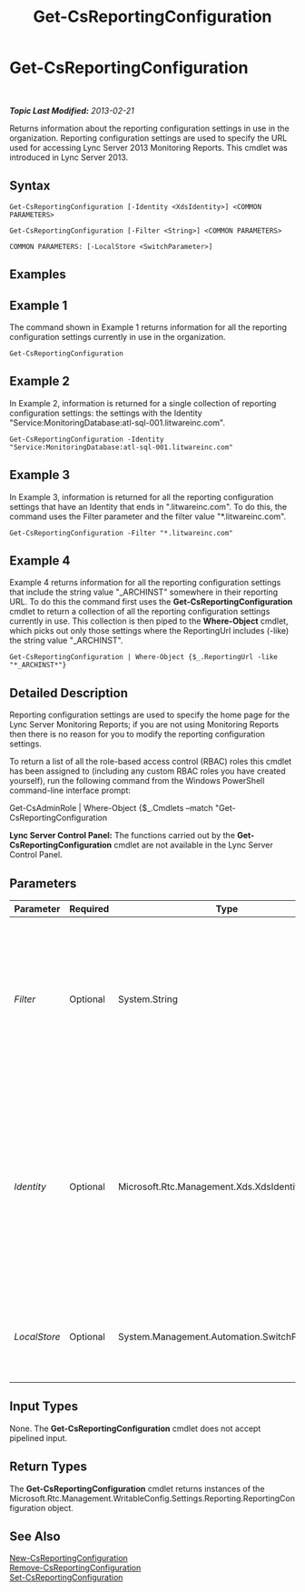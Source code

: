 ﻿---
title: Get-CsReportingConfiguration
TOCTitle: Get-CsReportingConfiguration
ms:assetid: e777a154-354a-49da-8140-79f80416bc49
ms:mtpsurl: https://technet.microsoft.com/en-us/library/JJ205356(v=OCS.15)
ms:contentKeyID: 48185712
ms.date: 07/23/2014
mtps_version: v=OCS.15
---

<div data-xmlns="http://www.w3.org/1999/xhtml">

<div class="topic" data-xmlns="http://www.w3.org/1999/xhtml" data-msxsl="urn:schemas-microsoft-com:xslt" data-cs="http://msdn.microsoft.com/en-us/">

<div data-asp="http://msdn2.microsoft.com/asp">

# Get-CsReportingConfiguration

</div>

<div id="mainSection">

<div id="mainBody">

<span> </span>

_**Topic Last Modified:** 2013-02-21_

Returns information about the reporting configuration settings in use in the organization. Reporting configuration settings are used to specify the URL used for accessing Lync Server 2013 Monitoring Reports. This cmdlet was introduced in Lync Server 2013.

<div>

## Syntax

    Get-CsReportingConfiguration [-Identity <XdsIdentity>] <COMMON PARAMETERS>

    Get-CsReportingConfiguration [-Filter <String>] <COMMON PARAMETERS>

    COMMON PARAMETERS: [-LocalStore <SwitchParameter>]

</div>

<span id="Examples"></span>

<div>

## Examples

<div>

## Example 1

The command shown in Example 1 returns information for all the reporting configuration settings currently in use in the organization.

    Get-CsReportingConfiguration

</div>

<div>

## Example 2

In Example 2, information is returned for a single collection of reporting configuration settings: the settings with the Identity "Service:MonitoringDatabase:atl-sql-001.litwareinc.com".

    Get-CsReportingConfiguration -Identity "Service:MonitoringDatabase:atl-sql-001.litwareinc.com"

</div>

<div>

## Example 3

In Example 3, information is returned for all the reporting configuration settings that have an Identity that ends in ".litwareinc.com". To do this, the command uses the Filter parameter and the filter value "\*.litwareinc.com".

    Get-CsReportingConfiguration -Filter "*.litwareinc.com"

</div>

<div>

## Example 4

Example 4 returns information for all the reporting configuration settings that include the string value "\_ARCHINST" somewhere in their reporting URL. To do this the command first uses the **Get-CsReportingConfiguration** cmdlet to return a collection of all the reporting configuration settings currently in use. This collection is then piped to the **Where-Object** cmdlet, which picks out only those settings where the ReportingUrl includes (-like) the string value "\_ARCHINST".

    Get-CsReportingConfiguration | Where-Object {$_.ReportingUrl -like "*_ARCHINST*"}

</div>

</div>

<span id="DetailedDescription"></span>

<div>

## Detailed Description

Reporting configuration settings are used to specify the home page for the Lync Server Monitoring Reports; if you are not using Monitoring Reports then there is no reason for you to modify the reporting configuration settings.

To return a list of all the role-based access control (RBAC) roles this cmdlet has been assigned to (including any custom RBAC roles you have created yourself), run the following command from the Windows PowerShell command-line interface prompt:

Get-CsAdminRole | Where-Object {$\_.Cmdlets –match "Get-CsReportingConfiguration

**Lync Server Control Panel:** The functions carried out by the **Get-CsReportingConfiguration** cmdlet are not available in the Lync Server Control Panel.

</div>

<div>

## Parameters


<table>
<colgroup>
<col style="width: 25%" />
<col style="width: 25%" />
<col style="width: 25%" />
<col style="width: 25%" />
</colgroup>
<thead>
<tr class="header">
<th>Parameter</th>
<th>Required</th>
<th>Type</th>
<th>Description</th>
</tr>
</thead>
<tbody>
<tr class="odd">
<td><p><em>Filter</em></p></td>
<td><p>Optional</p></td>
<td><p>System.String</p></td>
<td><p>Enables you to use wildcard characters when specifying the reporting configuration settings to be returned. For example, this syntax returns all the settings configured at the service scope:</p>
<p>-Filter &quot;service:*&quot;</p>
<p>Note that you cannot use both the Filter and the Identity parameters in the same command.</p></td>
</tr>
<tr class="even">
<td><p><em>Identity</em></p></td>
<td><p>Optional</p></td>
<td><p>Microsoft.Rtc.Management.Xds.XdsIdentity</p></td>
<td><p>Service Identity of the monitoring database associated with the reporting configuration settings. For example:</p>
<p>-Identity &quot;Service:MonitoringDatabase:atl-sql-001.litwareinc.com&quot;</p>
<p>If you do not include either the Identity parameter or the Filter parameter in your command, then the <strong>Get-CsReportingConfiguration</strong> cmdlet will return all the reporting configuration settings in use in your organization.</p></td>
</tr>
<tr class="odd">
<td><p><em>LocalStore</em></p></td>
<td><p>Optional</p></td>
<td><p>System.Management.Automation.SwitchParameter</p></td>
<td><p>Retrieves the reporting configuration data from the local replica of the Central Management store rather than from the Central Management store itself.</p></td>
</tr>
</tbody>
</table>


</div>

<span id="InputTypes"></span>

<div>

## Input Types

None. The **Get-CsReportingConfiguration** cmdlet does not accept pipelined input.

</div>

<span id="ReturnTypes"></span>

<div>

## Return Types

The **Get-CsReportingConfiguration** cmdlet returns instances of the Microsoft.Rtc.Management.WritableConfig.Settings.Reporting.ReportingConfiguration object.

</div>

<div>

## See Also


[New-CsReportingConfiguration](new-csreportingconfiguration.md)  
[Remove-CsReportingConfiguration](remove-csreportingconfiguration.md)  
[Set-CsReportingConfiguration](set-csreportingconfiguration.md)  
  

</div>

</div>

<span> </span>

</div>

</div>

</div>

